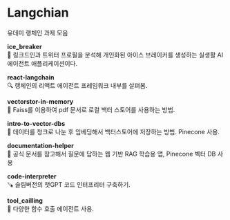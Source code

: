 # Langchian
유데미 랭체인 과제 모음
<p><b>ice_breaker</b></br>
🧊 링크드인과 트위터 프로필을 분석해 개인화된 아이스 브레이커를 생성하는 실생활 AI 에이전트 애플리케이션이다.</br>
</p>
<p><b>react-langchain</b></br>
🔍 랭체인의 리액트 에이전트 프레임워크 내부를 살펴봄.</br>
</p>
<p><b>vectorstor-in-memory</b></br>
📑 Faiss를 이용하여 pdf 문서로 로컬 백터 스토어를 사용하는 방법.</br>
</p>
<p><b>intro-to-vector-dbs</b></br>
💾 데이터를 청크로 나눈 후 임베딩해서 백터스토어에 저장하는 방법. Pinecone 사용.</br>
</p>
<p><b>documentation-helper</b></br>
💬 공식 문서를 참고해서 질문에 답하는 웹 기반 RAG 학습용 앱, Pinecone 벡터 DB 사용</br>
</p>
<p><b>code-interpreter</b></br>
🪚 슬림버전의 챗GPT 코드 인터프리터 구축하기.</br>
</p>
<p><b>tool_cailling</b></br>
👯 다양한 함수 호출 에이전트 사용.
</p>
